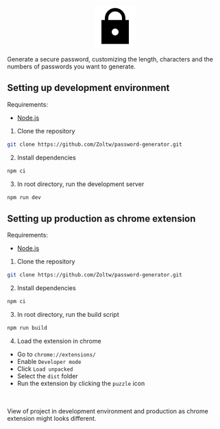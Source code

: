 <p align='center'>
    <img src='chrome/public/lock.svg'/>
</p>

Generate a secure password, customizing the length, characters and the numbers of passwords you want to generate.

## Setting up development environment

Requirements:
- [Node.js](https://nodejs.org/en/)

1. Clone the repository
```bash
git clone https://github.com/Zoltw/password-generator.git
```
2. Install dependencies
```bash
npm ci
```
3. In root directory, run the development server
```bash
npm run dev
```

## Setting up production as chrome extension

Requirements:
- [Node.js](https://nodejs.org/en/)

1. Clone the repository
```bash
git clone https://github.com/Zoltw/password-generator.git
```
2. Install dependencies
```bash
npm ci
```
3. In root directory, run the build script
```bash
npm run build
```
4. Load the extension in chrome
- Go to `chrome://extensions/`
- Enable `Developer mode`
- Click `Load unpacked`
- Select the `dist` folder
- Run the extension by clicking the `puzzle` icon

<br>
<br>
View of project in development environment and production as chrome extension might looks different.